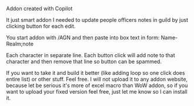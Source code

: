 Addon created with Copilot

It just smart addon I needed to update people officers notes in guild by just clicking button for each edit.

You start addon with /AGN and then paste into box text in form:
Name-Realm;note

Each character in separate line. Each button click will add note to that character and then remove that line so button can be spammed.

If you want to take it and build it better (like adding loop so one click does entire list) or other stuff. Feel free.
I will not upload it to any addon website, because let be serious it's more of excel macro than WoW addon, so if you want to upload your fixed version feel free, just let me know so I can install it.

